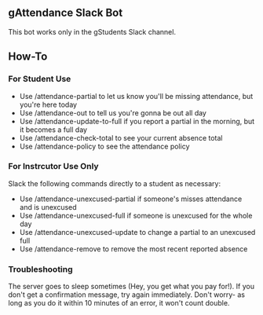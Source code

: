 ## gAttendance Slack Bot

This bot works only in the gStudents Slack channel.

## How-To

### For Student Use
- Use /attendance-partial to let us know you'll be missing attendance, but you're here today
- Use /attendance-out to tell us you're gonna be out all day
- Use /attendance-update-to-full if you report a partial in the morning, but it becomes a full day 
- Use /attendance-check-total to see your current absence total 
- Use /attendance-policy to see the attendance policy

### For Instrcutor Use Only
Slack the following commands directly to a student as necessary: 
- Use /attendance-unexcused-partial if someone's misses attendance and is unexcused 
- Use /attendance-unexcused-full if someone is unexcused for the whole day 
- Use /attendance-unexcused-update to change a partial to an unexcused full 
- Use /attendance-remove to remove the most recent reported absence

### Troubleshooting
The server goes to sleep sometimes (Hey, you get what you pay for!). If you don't get a confirmation message, try again immediately. Don't worry- as long as you do it within 10 minutes of an error, it won't count double. 

